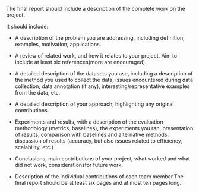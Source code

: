 The final report should include a description of the complete work on the project.  

It should include:

  * A description of the problem you are addressing, including definition, examples, motivation, applications.
  
  * A review of related work, and how it relates to your project. Aim to include at least six references(more are encouraged).
  
  * A detailed description of the datasets you use, including a description of the method you used to collect the data, issues encountered during data collection, data annotation (if any), interesting/representative examples from the data, etc.
  
  * A detailed description of your approach, highlighting any original contributions.
  
  * Experiments and results, with a description of the evaluation methodology (metrics,  baselines), the experiments you ran, presentation of results, comparison with baselines and alternative methods, discussion of results (accuracy, but also issues related to efficiency, scalability, etc.)
  
  * Conclusions, main contributions of your project, what worked and what did not work, considerationsfor future work.
  
  * Description of the individual contributions of each team member.The final report should be at least six pages and at most ten pages long.
